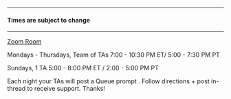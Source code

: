 
----
#### Times are subject to change
----

[Zoom Room](https://generalassembly.zoom.us/j/93579004308?pwd=R2pKSzFseE1leVFZUlYwWElESkhKQT09)

Mondays - Thursdays, Team of TAs
7:00 - 10:30 PM ET/ 5:00 - 7:30 PM PT		

Sundays, 1 TA
5:00 - 8:00 PM ET / 2:00 - 5:00 PM PT		

Each night your TAs will post a Queue prompt . Follow directions + post in-thread to receive support. Thanks!
